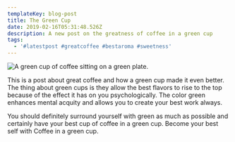 ```yaml
---
templateKey: blog-post
title: The Green Cup
date: 2019-02-16T05:31:48.526Z
description: A new post on the greatness of coffee in a green cup
tags:
  - '#latestpost #greatcoffee #bestaroma #sweetness'
---
```

![A green cup of coffee sitting on a green plate.](/img/products-grid2.jpg "The green cup of coffee")



This is a post about great coffee and how a green cup made it even better. The thing about green cups is they allow the best flavors to rise to the top because of the effect it has on you psychologically. The color green enhances mental acquity and allows you to create your best work always.

You should definitely surround yourself with green as much as possible and certainly have your best cup of coffee in a green cup. Become your best self with Coffee in a green cup.
